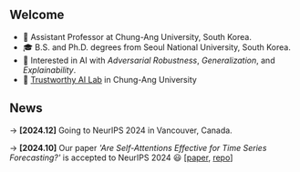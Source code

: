 ## Welcome
* 💼 Assistant Professor at Chung-Ang University, South Korea.
* 🎓 B.S. and Ph.D. degrees from Seoul National University, South Korea.
* 📘 Interested in AI with _Adversarial Robustness_, _Generalization_, and _Explainability_.
* 🥼 [Trustworthy AI Lab](https://trustworthyai.co.kr/) in Chung-Ang University 

## News
$\rightarrow$ **[2024.12]** Going to NeurIPS 2024 in Vancouver, Canada.

$\rightarrow$ **[2024.10]** Our paper _'Are Self-Attentions Effective for Time Series Forecasting?'_ is accepted to NeurIPS 2024 😃 [[paper](https://arxiv.org/abs/2405.16877), [repo](https://github.com/dongbeank/CATS)]
